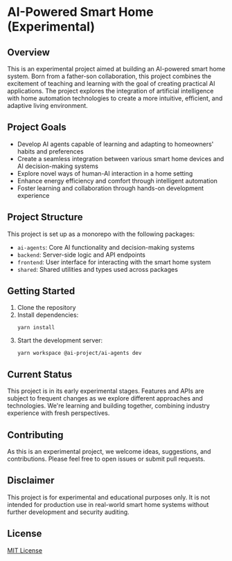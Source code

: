 # AI-Powered Smart Home (Experimental)

## Overview

This is an experimental project aimed at building an AI-powered smart home system. Born from a father-son collaboration, this project combines the excitement of teaching and learning with the goal of creating practical AI applications. The project explores the integration of artificial intelligence with home automation technologies to create a more intuitive, efficient, and adaptive living environment.

## Project Goals

- Develop AI agents capable of learning and adapting to homeowners' habits and preferences
- Create a seamless integration between various smart home devices and AI decision-making systems
- Explore novel ways of human-AI interaction in a home setting
- Enhance energy efficiency and comfort through intelligent automation
- Foster learning and collaboration through hands-on development experience

## Project Structure

This project is set up as a monorepo with the following packages:

- `ai-agents`: Core AI functionality and decision-making systems
- `backend`: Server-side logic and API endpoints
- `frontend`: User interface for interacting with the smart home system
- `shared`: Shared utilities and types used across packages

## Getting Started

1. Clone the repository
2. Install dependencies:
   ```
   yarn install
   ```
3. Start the development server:
   ```
   yarn workspace @ai-project/ai-agents dev
   ```

## Current Status

This project is in its early experimental stages. Features and APIs are subject to frequent changes as we explore different approaches and technologies. We're learning and building together, combining industry experience with fresh perspectives.

## Contributing

As this is an experimental project, we welcome ideas, suggestions, and contributions. Please feel free to open issues or submit pull requests.

## Disclaimer

This project is for experimental and educational purposes only. It is not intended for production use in real-world smart home systems without further development and security auditing.

## License

[MIT License](LICENSE)
